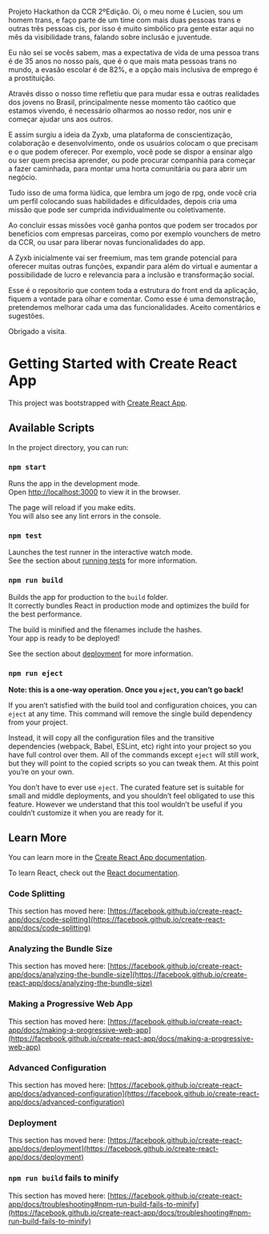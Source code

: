 Projeto Hackathon da CCR 2ºEdição.
Oi, o meu nome é Lucien, sou um homem trans, e faço parte de um time com mais duas pessoas trans e outras três pessoas cis, por isso é muito simbólico pra gente estar aqui no mês da visibilidade trans, falando sobre inclusão e juventude.

Eu não sei se vocês sabem, mas a expectativa de vida de uma pessoa trans é de 35 anos no nosso país, que é o que mais mata pessoas trans no mundo, a evasão escolar é de 82%, e a opção mais inclusiva de emprego é a prostituição.

Através disso o nosso time refletiu que para mudar essa e outras realidades dos jovens no Brasil, principalmente nesse momento tão caótico que estamos vivendo, é necessário olharmos ao nosso redor, nos unir e começar ajudar uns aos outros.

E assim surgiu a ideia da Zyxb, uma plataforma de conscientização, colaboração e desenvolvimento, onde os usuários colocam o que precisam e o que podem oferecer. Por exemplo, você pode se dispor a ensinar algo ou ser quem precisa aprender, ou pode procurar companhia para começar a fazer caminhada, para montar uma horta comunitária ou para abrir um negócio.

Tudo isso de uma forma lúdica, que lembra um jogo de rpg, onde você cria um perfil colocando suas habilidades e dificuldades, depois cria uma missão que pode ser cumprida individualmente ou coletivamente.

Ao concluir essas missões você ganha pontos que podem ser trocados por benefícios com empresas parceiras, como por exemplo vounchers de metro da CCR, ou usar para liberar novas funcionalidades do app.

A Zyxb inicialmente vai ser freemium, mas tem grande potencial para oferecer muitas outras funções, expandir para além do virtual e aumentar a possibilidade de lucro e relevancia para a inclusão e transformação social.


Esse é o repositorio que contem toda a estrutura do front end da aplicação, fiquem a vontade para olhar e comentar. Como esse é uma demonstração, pretendemos melhorar cada uma das funcionalidades. Aceito comentários e sugestões. 

Obrigado a visita. 


# Getting Started with Create React App

This project was bootstrapped with [Create React App](https://github.com/facebook/create-react-app).

## Available Scripts

In the project directory, you can run:

### `npm start`

Runs the app in the development mode.\
Open [http://localhost:3000](http://localhost:3000) to view it in the browser.

The page will reload if you make edits.\
You will also see any lint errors in the console.

### `npm test`

Launches the test runner in the interactive watch mode.\
See the section about [running tests](https://facebook.github.io/create-react-app/docs/running-tests) for more information.

### `npm run build`

Builds the app for production to the `build` folder.\
It correctly bundles React in production mode and optimizes the build for the best performance.

The build is minified and the filenames include the hashes.\
Your app is ready to be deployed!

See the section about [deployment](https://facebook.github.io/create-react-app/docs/deployment) for more information.

### `npm run eject`

**Note: this is a one-way operation. Once you `eject`, you can’t go back!**

If you aren’t satisfied with the build tool and configuration choices, you can `eject` at any time. This command will remove the single build dependency from your project.

Instead, it will copy all the configuration files and the transitive dependencies (webpack, Babel, ESLint, etc) right into your project so you have full control over them. All of the commands except `eject` will still work, but they will point to the copied scripts so you can tweak them. At this point you’re on your own.

You don’t have to ever use `eject`. The curated feature set is suitable for small and middle deployments, and you shouldn’t feel obligated to use this feature. However we understand that this tool wouldn’t be useful if you couldn’t customize it when you are ready for it.

## Learn More

You can learn more in the [Create React App documentation](https://facebook.github.io/create-react-app/docs/getting-started).

To learn React, check out the [React documentation](https://reactjs.org/).

### Code Splitting

This section has moved here: [https://facebook.github.io/create-react-app/docs/code-splitting](https://facebook.github.io/create-react-app/docs/code-splitting)

### Analyzing the Bundle Size

This section has moved here: [https://facebook.github.io/create-react-app/docs/analyzing-the-bundle-size](https://facebook.github.io/create-react-app/docs/analyzing-the-bundle-size)

### Making a Progressive Web App

This section has moved here: [https://facebook.github.io/create-react-app/docs/making-a-progressive-web-app](https://facebook.github.io/create-react-app/docs/making-a-progressive-web-app)

### Advanced Configuration

This section has moved here: [https://facebook.github.io/create-react-app/docs/advanced-configuration](https://facebook.github.io/create-react-app/docs/advanced-configuration)

### Deployment

This section has moved here: [https://facebook.github.io/create-react-app/docs/deployment](https://facebook.github.io/create-react-app/docs/deployment)

### `npm run build` fails to minify

This section has moved here: [https://facebook.github.io/create-react-app/docs/troubleshooting#npm-run-build-fails-to-minify](https://facebook.github.io/create-react-app/docs/troubleshooting#npm-run-build-fails-to-minify)
